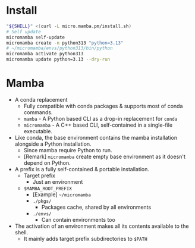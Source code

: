 # Install

```bash
"${SHELL}" <(curl -L micro.mamba.pm/install.sh)
# Self update
micromamba self-update
micromamba create -n python313 "python=3.13"
# ~/micromamba/envs/python313/bin/python
micromamba activate python313
micromamba update python=3.13 --dry-run
```


# Mamba

- A conda replacement
    - Fully compatible with conda packages & supports most of conda commands.
    - `mamba` - A Python based CLI as a drop-in replacement for `conda`
    - `micromamba` - A C++ based CLI, self-contained in a single-file executable.
- Like conda, the base environment contains the mamba installation alongside a Python installation.
    - Since mamba require Python to run.
    - [Remark] `micromamba` create empty base environment as it doesn't depend on Python.
- A prefix is a fully self-contained & portable installation.
    - Target prefix
        - Just an environment
    - `$MAMBA_ROOT_PREFIX`
        - [Example] `~/micromamba`
        - `./pkgs/`
            - Packages cache, shared by all environments
        - `./envs/`
            - Can contain environments too
- The activation of an environment makes all its contents available to the shell.
    - It mainly adds target prefix subdirectories to `$PATH`
